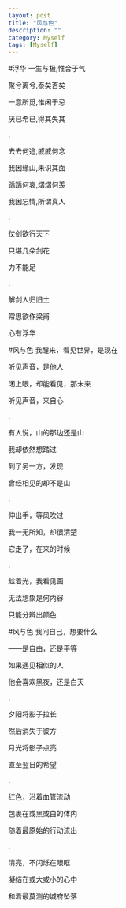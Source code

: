 ```yaml
---
layout: post
title: "风与色"
description: ""
category: Myself
tags: [Myself]
---
```

#浮华
一生与极,惟合于气

聚兮离兮,泰矣否矣

一意所觅,惟闲于忌

厌已希已,得其失其

.

去去何追,戚戚何念

我因缘山,未识其面

踽踽何哀,熠熠何羡

我因忘情,所谓真人

.

仗剑欲行天下

只堪几朵剑花

力不能足

.

解剑人归旧土

常思欲作梁甫

心有浮华

#风与色
我醒来，看见世界，是现在

听见声音，是他人

闭上眼，却能看见，那未来

听见声音，来自心

.

有人说，山的那边还是山

我却依然想踏过

到了另一方，发现

曾经相见的却不是山

.

伸出手，等风吹过

我一无所知，却很清楚

它走了，在来的时候

.

趁着光，我看见画

无法想象是何内容

只能分辨出颜色

#风与色
我问自己，想要什么

——是自由，还是平等

如果遇见相似的人

他会喜欢黑夜，还是白天

.

夕阳将影子拉长

然后消失于彼方

月光将影子点亮

直至翌日的希望

.

红色，沿着血管流动

包裹在或黑或白的体内

随着最原始的行动流出

.

清亮，不闪烁在眼眶

凝结在或大或小的心中

和着最莫测的城府坠落
